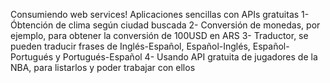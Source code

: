 Consumiendo web services!
Aplicaciones sencillas con APIs gratuitas
1- Óbtención de clima según ciudad buscada
2- Conversión de monedas, por ejemplo, para obtener la conversión de 100USD en ARS
3- Traductor, se pueden traducir frases de Inglés-Español, Español-Inglés, Español-Portugués y Portugués-Español
4- Usando API gratuita de jugadores de la NBA, para listarlos y poder trabajar con ellos

